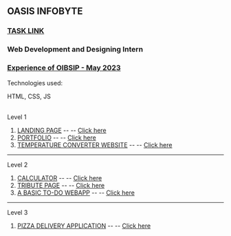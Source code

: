 <h2>OASIS INFOBYTE</h2>
<h3><a href="[https://hrashad.github.io/FED-Protfolio/](https://www.canva.com/design/DAFSZMvBiCI/d8sj_Z-sTrmOYK_pTlvb9w/view?utm_content=DAFSZMvBiCI&utm_campaign=designshare&utm_medium=link&utm_source=publishsharelink#16)">TASK LINK</a></h3>
<h3>Web Development and Designing Intern</h3>
<h3><a href="https://medium.com/@hrrmg10/experience-of-intern-rashad-h-as-web-development-and-design-22a4ccf1490f" target="_blank">Experience of OIBSIP - May 2023</a></h3>


<p>Technologies used:</p>
<span>HTML, CSS, JS</span><br>
<br>
<p>Level 1</p>
<ol>
    <li><a href="https://github.com/hrashad/OIBSIP-May-2023/tree/main/Level%201/TASK%201%20-%20LANDING%20PAGE" target="_blank">LANDING PAGE</a> -- -- <a href="https://hrashad.github.io/rasland/" target="_blank"> Click here</a></li>
    <li><a href="https://github.com/hrashad/OIBSIP-May-2023/tree/main/Level%201/TASK%202%20-%20PORTFOLIO" target="_blank">PORTFOLIO</a> -- -- <a href="https://hrashad.github.io/rasifolio/" target="_blank"> Click here</a></li>
    <li><a href="https://github.com/hrashad/OIBSIP-May-2023/tree/main/Level%201/TASK%203%20-%20TEMPERATURE%20CONVERTER%20WEBSITE" target="_blank">TEMPERATURE CONVERTER WEBSITE</a> -- -- <a href="https://hrashad.github.io/tempconvert/" target="_blank"> Click here</a></li>
</ol>
<hr>
<p>Level 2</p>
<ol>
    <li><a href="https://github.com/hrashad/OIBSIP-May-2023/tree/main/Level%202/TASK%201%20-%20CALCULATOR" target="_blank">CALCULATOR</a> -- -- <a href="https://hrashad.github.io/rascalc/" target="_blank"> Click here</a></li>
    <li><a href="https://github.com/hrashad/OIBSIP-May-2023/tree/main/Level%202/TASK%202%20-%20TRIBUTE%20PAGE" target="_blank">TRIBUTE PAGE</a> -- -- <a href="https://hrashad.github.io/trbtpg/" target="_blank"> Click here</a></li>
    <li><a href="https://github.com/hrashad/OIBSIP-May-2023/tree/main/Level%202/TASK%203%20-%20A%20BASIC%20TO-DO%20WEBAPP" target="_blank">A BASIC TO-DO WEBAPP</a> -- -- <a href="https://host-rashad.000webhostapp.com/todo/" target="_blank"> Click here</a></li>
</ol>
<hr>
<p>Level 3</p>
<ol>
    <li><a href="https://github.com/hrashad/OIBSIP-May-2023/tree/main/Level%203/PIZZA%20DELIVERY%20APPLICATION" target="_blank">PIZZA DELIVERY APPLICATION</a> -- -- <a href="#" target="_blank"> Click here</a></li>
</ol>
